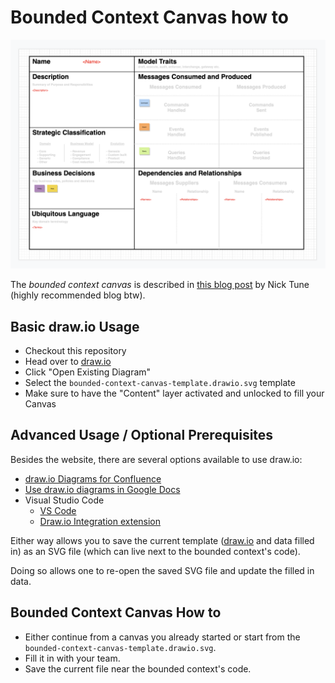 # Bounded Context Canvas how to

![](bounded-context-canvas.drawio.svg.png)

The *bounded context canvas* is described in [this blog post](https://medium.com/nick-tune-tech-strategy-blog/bounded-context-canvas-v2-simplifications-and-additions-229ed35f825f) by Nick Tune (highly recommended blog btw).

## Basic draw.io Usage

- Checkout this repository
- Head over to [draw.io](https://www.diagrams.net/) 
- Click "Open Existing Diagram"
- Select the `bounded-context-canvas-template.drawio.svg` template
- Make sure to have the "Content" layer activated and unlocked to fill your Canvas

## Advanced Usage / Optional Prerequisites

Besides the website, there are several options available to use draw.io:

- [draw.io Diagrams for Confluence](https://marketplace.atlassian.com/apps/1210933/draw-io-diagrams-for-confluence)
- [Use draw.io diagrams in Google Docs](https://drawio-app.com/use-draw-io-diagrams-in-google-docs/)
- Visual Studio Code
  - [VS Code](https://code.visualstudio.com/)
  - [Draw.io Integration extension](https://marketplace.visualstudio.com/items?itemName=hediet.vscode-drawio)

Either way allows you to save the current template ([draw.io](https://www.diagrams.net/) and data filled in) as an SVG file (which can live next to the bounded context's code).

Doing so allows one to re-open the saved SVG file and update the filled in data.

## Bounded Context Canvas How to

- Either continue from a canvas you already started or start from the `bounded-context-canvas-template.drawio.svg`.
- Fill it in with your team.
- Save the current file near the bounded context's code.